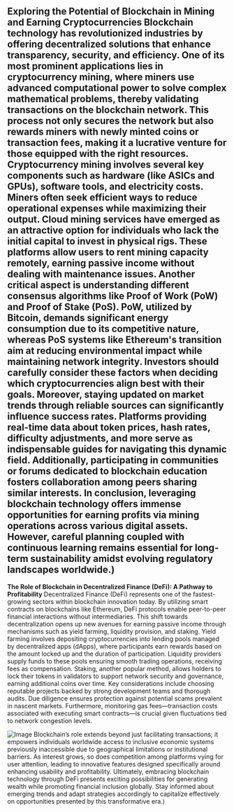 **Exploring the Potential of Blockchain in Mining and Earning Cryptocurrencies**
Blockchain technology has revolutionized industries by offering decentralized solutions that enhance transparency, security, and efficiency. One of its most prominent applications lies in cryptocurrency mining, where miners use advanced computational power to solve complex mathematical problems, thereby validating transactions on the blockchain network. This process not only secures the network but also rewards miners with newly minted coins or transaction fees, making it a lucrative venture for those equipped with the right resources.
Cryptocurrency mining involves several key components such as hardware (like ASICs and GPUs), software tools, and electricity costs. Miners often seek efficient ways to reduce operational expenses while maximizing their output. Cloud mining services have emerged as an attractive option for individuals who lack the initial capital to invest in physical rigs. These platforms allow users to rent mining capacity remotely, earning passive income without dealing with maintenance issues.
Another critical aspect is understanding different consensus algorithms like Proof of Work (PoW) and Proof of Stake (PoS). PoW, utilized by Bitcoin, demands significant energy consumption due to its competitive nature, whereas PoS systems like Ethereum's transition aim at reducing environmental impact while maintaining network integrity. Investors should carefully consider these factors when deciding which cryptocurrencies align best with their goals.
Moreover, staying updated on market trends through reliable sources can significantly influence success rates. Platforms providing real-time data about token prices, hash rates, difficulty adjustments, and more serve as indispensable guides for navigating this dynamic field. Additionally, participating in communities or forums dedicated to blockchain education fosters collaboration among peers sharing similar interests.
In conclusion, leveraging blockchain technology offers immense opportunities for earning profits via mining operations across various digital assets. However, careful planning coupled with continuous learning remains essential for long-term sustainability amidst evolving regulatory landscapes worldwide.)
---
**The Role of Blockchain in Decentralized Finance (DeFi): A Pathway to Profitability**
Decentralized Finance (DeFi) represents one of the fastest-growing sectors within blockchain innovation today. By utilizing smart contracts on blockchains like Ethereum, DeFi protocols enable peer-to-peer financial interactions without intermediaries. This shift towards decentralization opens up new avenues for earning passive income through mechanisms such as yield farming, liquidity provision, and staking.
Yield farming involves depositing cryptocurrencies into lending pools managed by decentralized apps (dApps), where participants earn rewards based on the amount locked up and the duration of participation. Liquidity providers supply funds to these pools ensuring smooth trading operations, receiving fees as compensation. Staking, another popular method, allows holders to lock their tokens in validators to support network security and governance, earning additional coins over time.
Key considerations include choosing reputable projects backed by strong development teams and thorough audits. Due diligence ensures protection against potential scams prevalent in nascent markets. Furthermore, monitoring gas fees—transaction costs associated with executing smart contracts—is crucial given fluctuations tied to network congestion levels.

![Image](https://github.com/user-attachments/assets/d7419ec9-dc67-403f-bf28-8faea5f1f74f)
Blockchain’s role extends beyond just facilitating transactions; it empowers individuals worldwide access to inclusive economic systems previously inaccessible due to geographical limitations or institutional barriers. As interest grows, so does competition among platforms vying for user attention, leading to innovative features designed specifically around enhancing usability and profitability.
Ultimately, embracing blockchain technology through DeFi presents exciting possibilities for generating wealth while promoting financial inclusion globally. Stay informed about emerging trends and adapt strategies accordingly to capitalize effectively on opportunities presented by this transformative era.)
